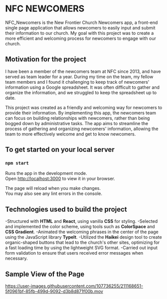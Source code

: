 # NFC NEWCOMERS

NFC_Newcomers is the New Frontier Church Newcomers app, a front-end single page application that allows newcomers to easily input and submit their information to our church. My goal with this project was to create a more efficient and welcoming process for newcomers to engage with our church.

## Motivation for the project

I have been a member of the newcomers team at NFC since 2013, and have served as team leader for a year. During my time on the team, my fellow team members and I found it challenging to keep track of newcomers' information using a Google spreadsheet. It was often difficult to gather and organize the information, and we struggled to keep the spreadsheet up to date.

This project was created as a friendly and welcoming way for newcomers to provide their information. By implementing this app, the newcomers team can focus on building relationships with newcomers, rather than being bogged down by administrative tasks. The app aims to streamline the process of gathering and organizing newcomers' information, allowing the team to more effectively welcome and get to know newcomers.

## To get started on your local server
### `npm start`

Runs the app in the development mode.\
Open [http://localhost:3000](http://localhost:3000) to view it in your browser.

The page will reload when you make changes.\
You may also see any lint errors in the console.

## Technologies used to build the project

-Structured with **HTML** and **React**, using vanilla **CSS** for styling.
-Selected and implemented the color scheme, using tools such as **ColorSpace** and **CSS Gradient**.
-Animated the welcoming phrases in the center of the page using the JavaScript library **TypeIt**.
-Utilized the **Haikei** design tool to create organic-shaped buttons that lead to the church's other sites, optimizing for a fast loading time by using the lightweight SVG format.
-Carried out input form validation to ensure that users received error messages when necessary. 

## Sample View of the Page

https://user-images.githubusercontent.com/107736255/211168651-5f0961bf-85fb-499d-9092-d3b8d871f00b.mov

